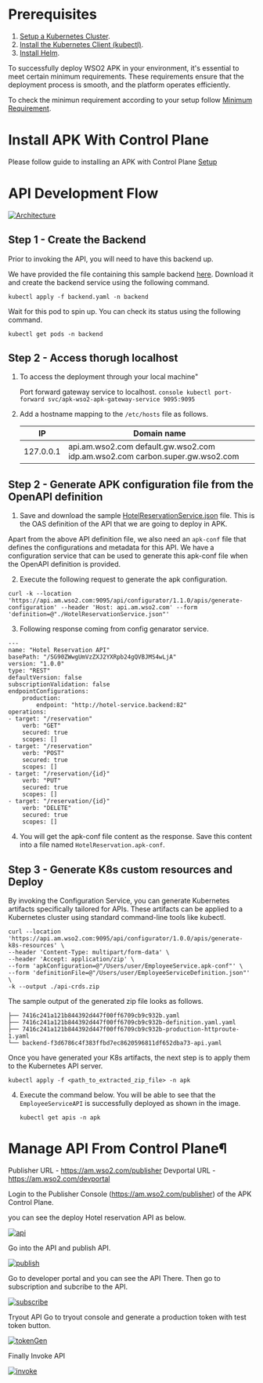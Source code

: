 # Prerequisites

1. [Setup a Kubernetes Cluster](https://kubernetes.io/docs/setup).
2. [Install the Kubernetes Client (kubectl)](https://kubernetes.io/docs/tasks/tools/install-kubectl/).
3. [Install Helm](https://helm.sh/docs/intro/install/).

To successfully deploy WSO2 APK in your environment, it's essential to meet certain minimum requirements. These requirements ensure that the deployment process is smooth, and the platform operates efficiently.

To check the minimun requirement according to your setup follow [Minimum Requirement](https://apk.docs.wso2.com/en/latest/setup/prerequisites/).

# Install APK With Control Plane

Please follow guide to installing an APK with Control Plane [Setup](https://apk.docs.wso2.com/en/latest/setup/install-with-cp/)

# API Development Flow

[![Architecture](resources/demo.png)](resources/demo.png)

## Step 1 - Create the Backend

Prior to invoking the API, you will need to have this backend up. 

We have provided the file containing this sample backend [here](/resources/backend.yaml). Download it and create the backend service using the following command.

```
kubectl apply -f backend.yaml -n backend
```

Wait for this pod to spin up. You can check its status using the following command.

```
kubectl get pods -n backend
```

## Step 2 - Access thorugh localhost

1. To access the deployment through your local machine"

    Port forward gateway service to localhost.
        ```console
        kubectl port-forward svc/apk-wso2-apk-gateway-service 9095:9095
        ```

2. Add a hostname mapping to the ```/etc/hosts``` file as follows.

    | IP        | Domain name         |
    | --------- | ------------------- |
    | 127.0.0.1 | api.am.wso2.com default.gw.wso2.com idp.am.wso2.com carbon.super.gw.wso2.com  |

## Step 2 - Generate APK configuration file from the OpenAPI definition

1. Save and download the sample [HotelReservationService.json](resources/HotelReservationService) file. This is the OAS definition of the API that we are going to deploy in APK.

Apart from the above API definition file, we also need an `apk-conf` file that defines the configurations and metadata for this API. We have a configuration service that can be used to generate this apk-conf file when the OpenAPI definition is provided. 


2. Execute the following request to generate the apk configuration.


```
curl -k --location 'https://api.am.wso2.com:9095/api/configurator/1.1.0/apis/generate-configuration' --header 'Host: api.am.wso2.com' --form 'definition=@"./HotelReservationService.json"'
```

3. Following response coming from config genarator service.
```
---
name: "Hotel Reservation API"
basePath: "/SG90ZWwgUmVzZXJ2YXRpb24gQVBJMS4wLjA"
version: "1.0.0"
type: "REST"
defaultVersion: false
subscriptionValidation: false
endpointConfigurations:
    production:
        endpoint: "http://hotel-service.backend:82"
operations:
- target: "/reservation"
    verb: "GET"
    secured: true
    scopes: []
- target: "/reservation"
    verb: "POST"
    secured: true
    scopes: []
- target: "/reservation/{id}"
    verb: "PUT"
    secured: true
    scopes: []
- target: "/reservation/{id}"
    verb: "DELETE"
    secured: true
    scopes: []
```


4. You will get the apk-conf file content as the response. Save this content into a file named `HotelReservation.apk-conf`.

## Step 3 - Generate K8s custom resources and Deploy

By invoking the Configuration Service, you can generate Kubernetes artifacts specifically tailored for APIs. These artifacts can be applied to a Kubernetes cluster using standard command-line tools like kubectl. 

```
curl --location 'https://api.am.wso2.com:9095/api/configurator/1.0.0/apis/generate-k8s-resources' \
--header 'Content-Type: multipart/form-data' \
--header 'Accept: application/zip' \
--form 'apkConfiguration=@"/Users/user/EmployeeService.apk-conf"' \
--form 'definitionFile=@"/Users/user/EmployeeServiceDefinition.json"' \
-k --output ./api-crds.zip
```

The sample output of the generated zip file looks as follows.

```
├── 7416c241a121b844392d447f00ff6709cb9c932b.yaml
├── 7416c241a121b844392d447f00ff6709cb9c932b-definition.yaml.yaml
├── 7416c241a121b844392d447f00ff6709cb9c932b-production-httproute-1.yaml
└── backend-f3d6786c4f383ffbd7ec8620596811df652dba73-api.yaml
```
Once you have generated your K8s artifacts, the next step is to apply them to the Kubernetes API server. 

    
    kubectl apply -f <path_to_extracted_zip_file> -n apk
    

4. Execute the command below. You will be able to see that the `EmployeeServiceAPI` is successfully deployed as shown in the image.

    ```
    kubectl get apis -n apk
    ```


# Manage API From Control Plane¶

Publisher URL - https://am.wso2.com/publisher
Devportal URL - https://am.wso2.com/devportal


Login to the Publisher Console (https://am.wso2.com/publisher) of the APK Control Plane.

you can see the deploy Hotel reservation API as below.

[![api](resources/api.png)](resources/api.png)

Go into the API and publish API.

[![publish](resources/publish.png)](resources/publish.png)


Go to developer portal and you can see the API There.
Then go to subscription and subcribe to the API.

[![subscribe](resources/subscribe.png)](resources/subscribe.png)

Tryout API
Go to tryout console and generate a production token with test token button.

[![tokenGen](resources/tokenGen.png)](resources/tokenGen.png)


Finally Invoke API

[![invoke](resources/invoke.png)](resources/invoke.png)





